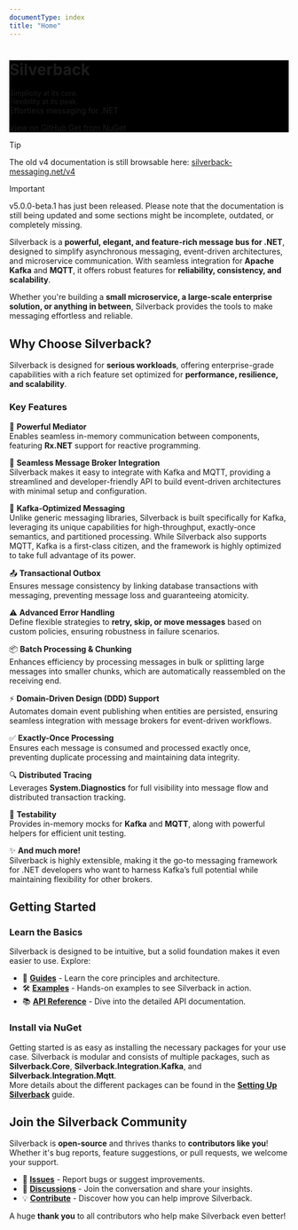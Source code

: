 ```yaml
---
documentType: index
title: "Home"
---
```


<div role="main" class="hide-when-search">
    <div style="background-color: #000;">
        <div class="container body-container">
            <div class="hero" style="background-image: url('images/splash.jpg');">
                <div class="wrapper">
                    <h1 id="page-title" class="page-title" itemprop="headline">        
                        Silverback
                    </h1>
                    <p class="lead">
                        <span style="font-size: .9em;">Simplicity at its core.</span><br />
                        <span style="font-size: .9em;">Flexibility at its peak.</span><br />
                        Effortless messaging for .NET
                    </p>
                    <p>
                        <a href="https://github.com/BEagle1984/silverback/" class="btn"><i class="fab fa-github"></i> View on GitHub</a>
                        <a href="https://www.nuget.org/packages?q=Silverback" class="btn"><i class="fas fa-arrow-alt-circle-down"></i> Get from NuGet</a>
                    </p>
                </div>
            </div>
        </div>
    </div>
</div>
<div class="container body-container body-content">

> [!Tip]
> The old v4 documentation is still browsable here: [silverback-messaging.net/v4](/v4)

> [!Important]
> v5.0.0-beta.1 has just been released. Please note that the documentation is still being updated and some sections might be incomplete, outdated, or completely missing.

Silverback is a **powerful, elegant, and feature-rich message bus for .NET**, designed to simplify asynchronous messaging, event-driven architectures, and microservice communication. With seamless integration for **Apache Kafka** and **MQTT**, it offers robust features for **reliability, consistency, and scalability**.

Whether you're building a **small microservice, a large-scale enterprise solution, or anything in between**, Silverback provides the tools to make messaging effortless and reliable.

## Why Choose Silverback?

Silverback is designed for **serious workloads**, offering enterprise-grade capabilities with a rich feature set optimized for **performance, resilience, and scalability**.

### Key Features

🔀 **Powerful Mediator**\
Enables seamless in-memory communication between components, featuring **Rx.NET** support for reactive programming.

🔗 **Seamless Message Broker Integration**\
Silverback makes it easy to integrate with Kafka and MQTT, providing a streamlined and developer-friendly API to build event-driven architectures with minimal setup and configuration.

🚀 **Kafka-Optimized Messaging**\
Unlike generic messaging libraries, Silverback is built specifically for Kafka, leveraging its unique capabilities for high-throughput, exactly-once semantics, and partitioned processing. While Silverback also supports MQTT, Kafka is a first-class citizen, and the framework is highly optimized to take full advantage of its power.

📤 **Transactional Outbox**\
Ensures message consistency by linking database transactions with messaging, preventing message loss and guaranteeing atomicity.

⚠️ **Advanced Error Handling**\
Define flexible strategies to **retry, skip, or move messages** based on custom policies, ensuring robustness in failure scenarios.

📦 **Batch Processing & Chunking**\
Enhances efficiency by processing messages in bulk or splitting large messages into smaller chunks, which are automatically reassembled on the receiving end.

⚡ **Domain-Driven Design (DDD) Support**\
Automates domain event publishing when entities are persisted, ensuring seamless integration with message brokers for event-driven workflows.

✅ **Exactly-Once Processing**\
Ensures each message is consumed and processed exactly once, preventing duplicate processing and maintaining data integrity.

🔍 **Distributed Tracing**\
Leverages **System.Diagnostics** for full visibility into message flow and distributed transaction tracking.

🧪 **Testability**\
Provides in-memory mocks for **Kafka** and **MQTT**, along with powerful helpers for efficient unit testing.

✨ **And much more!**\
Silverback is highly extensible, making it the go-to messaging framework for .NET developers who want to harness Kafka’s full potential while maintaining flexibility for other brokers.

## Getting Started

### Learn the Basics

Silverback is designed to be intuitive, but a solid foundation makes it even easier to use. Explore:

* 📖 **[Guides](guides/setup.html)** - Learn the core principles and architecture.
* 🛠️ **[Examples](examples/examples.html)** - Hands-on examples to see Silverback in action.
* 📚 **[API Reference](api/Silverback.html)** - Dive into the detailed API documentation.

### Install via NuGet

Getting started is as easy as installing the necessary packages for your use case. Silverback is modular and consists of multiple packages, such as **Silverback.Core**, **Silverback.Integration.Kafka**, and **Silverback.Integration.Mqtt**.\
More details about the different packages can be found in the **[Setting Up Silverback](guides/setup.html)** guide.

## Join the Silverback Community

Silverback is **open-source** and thrives thanks to **contributors like you**! Whether it's bug reports, feature suggestions, or pull requests, we welcome your support.

* 🐞 **[Issues](htts://github.com/BEagle1984/silverback/issues)** - Report bugs or suggest improvements.
* 💬 **[Discussions](https://github.com/BEagle1984/silverback/discussions)** - Join the conversation and share your insights.
* 💡 **[Contribute](contributing.md)** - Discover how you can help improve Silverback.

A huge **thank you** to all contributors who help make Silverback even better!

</div>
<div style="height: 100px"></div>
